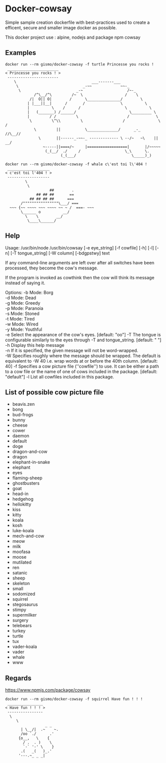 # Docker-cowsay

Simple sample creation dockerfile with best-practices used to create a efficent, secure and smaller image docker as possible.

This docker project use : alpine, nodejs and package npm cowsay

## Examples

```
docker run --rm gismo/docker-cowsay -f turtle Princesse you rocks !
 _______________________
< Princesse you rocks ! >
 -----------------------
    \                                  ___-------___
     \                             _-~~             ~~-_
      \                         _-~                    /~-_
             /^\__/^\         /~  \                   /    \
           /|  O|| O|        /      \_______________/        \
          | |___||__|      /       /                \          \
          |          \    /      /                    \          \
          |   (_______) /______/                        \_________ \
          |         / /         \                      /            \
           \         \^\\         \                  /               \     /
             \         ||           \______________/      _-_       //\__//
               \       ||------_-~~-_ ------------- \ --/~   ~\    || __/
                 ~-----||====/~     |==================|       |/~~~~~
                  (_(__/  ./     /                    \_\      \.
                         (_(___/                         \_____)_)
```

```
docker run --rm gismo/docker-cowsay -f whale c\'est toi l\'404 !
 ___________________
< c'est toi l'404 ! >
 -------------------
         \
          \
                    ##        .
              ## ## ##       ==
           ## ## ## ##      ===
       /""""""""""""""""\___/ ===
  ~~~ {~~ ~~~~ ~~~ ~~~~ ~~ ~ /  ===- ~~~
       \______ o          __/
         \    \        __/
          \____\______/
```

## Help

Usage: /usr/bin/node /usr/bin/cowsay [-e eye_string] [-f cowfile] [-h] [-l] [-n] [-T tongue_string] [-W column] [-bdgpstwy] text

If any command-line arguments are left over after all switches have been processed, they become the cow's message.

If the program is invoked as cowthink then the cow will think its message instead of saying it.

Options:
  -b  Mode: Borg                                                                                                              
  -d  Mode: Dead                                                                                                              
  -g  Mode: Greedy                                                                                                            
  -p  Mode: Paranoia                                                                                                          
  -s  Mode: Stoned                                                                                                            
  -t  Mode: Tired                                                                                                             
  -w  Mode: Wired                                                                                                             
  -y  Mode: Youthful                                                                                                          
  -e  Select the appearance of the cow's eyes.                                                                                                      [default: "oo"]
  -T  The tongue is configurable similarly to the eyes through -T and tongue_string.                                                                [default: "  "]
  -h  Display this help message                                                                                               
  -n  If it is specified, the given message will not be word-wrapped.                                                         
  -W  Specifies roughly where the message should be wrapped. The default is equivalent to -W 40 i.e. wrap words at or before the 40th column.       [default: 40]
  -f  Specifies a cow picture file (''cowfile'') to use. It can be either a path to a cow file or the name of one of cows included in the package.  [default: "default"]
  -l  List all cowfiles included in this package.

## List of possible cow picture file
- beavis.zen
- bong
- bud-frogs
- bunny
- cheese
- cower
- daemon
- default
- doge
- dragon-and-cow
- dragon
- elephant-in-snake
- elephant
- eyes
- flaming-sheep
- ghostbusters
- goat
- head-in
- hedgehog
- hellokitty
- kiss
- kitty
- koala
- kosh
- luke-koala
- mech-and-cow
- meow
- milk
- moofasa
- moose
- mutilated
- ren
- satanic
- sheep
- skeleton
- small
- sodomized
- squirrel
- stegosaurus
- stimpy
- supermilker
- surgery
- telebears
- turkey
- turtle
- tux
- vader-koala
- vader
- whale
- www

## Regards 
https://www.npmjs.com/package/cowsay


```
docker run --rm gismo/docker-cowsay -f squirrel Have fun ! ! !
 ________________
< Have fun ! ! ! >
 ----------------
  \
     \
                  _ _
       | \__/|  .~    ~.
       /oo `./      .'
      {o__,   \    {
        / .  . )    \
        `-` '-' \    }
       .(   _(   )_.'
      '---.~_ _ _|
```
